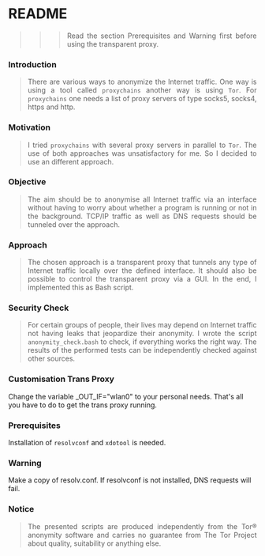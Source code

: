 # README

>>> <p align="justify">Read the section Prerequisites and Warning first before using the transparent proxy.</p>

### Introduction

> <p align="justify">There are various ways to anonymize the Internet traffic. One way is using a tool called <code>proxychains</code> another way is using <code>Tor</code>. For <code>proxychains</code> one needs a list of proxy servers of type socks5, socks4, https and http.</p>

### Motivation

> <p align="justify">I tried <code>proxychains</code> with several proxy servers in parallel to <code>Tor</code>. The use of both approaches was unsatisfactory for me. So I decided to use an different approach.</p>

### Objective

> <p align="justify">The aim should be to anonymise all Internet traffic via an interface without having to worry about whether a program is running or not in the background. TCP/IP traffic as well as DNS requests should be tunneled over the approach.</p>

### Approach

> <p align="justify">The chosen approach is a transparent proxy that tunnels any type of Internet traffic locally over the defined interface. It should also be possible to control the transparent proxy via a GUI. In the end, I implemented this as Bash script.</p>

### Security Check

> <p align="justify">For certain groups of people, their lives may depend on Internet traffic not having leaks that jeopardize their anonymity. I wrote the script <code>anonymity_check.bash</code> to check, if everything works the right way. The results of the performed tests can be independently checked against other sources.</p>

### Customisation Trans Proxy

Change the variable _OUT_IF="wlan0" to your personal needs. That's all you have to do to get the trans proxy running.

### Prerequisites

Installation of <code>resolvconf</code> and <code>xdotool</code> is needed.

### Warning

Make a copy of resolv.conf. If resolvconf is not installed, DNS requests will fail.

### Notice

> <p align="justify">The presented scripts are produced independently from the Tor® anonymity software and carries no guarantee from The Tor Project about quality, suitability or anything else.</p>


